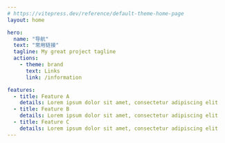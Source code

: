 ```yaml
---
# https://vitepress.dev/reference/default-theme-home-page
layout: home

hero:
  name: "导航"
  text: "常用链接"
  tagline: My great project tagline
  actions:
    - theme: brand
      text: Links
      link: /information

features:
  - title: Feature A
    details: Lorem ipsum dolor sit amet, consectetur adipiscing elit
  - title: Feature B
    details: Lorem ipsum dolor sit amet, consectetur adipiscing elit
  - title: Feature C
    details: Lorem ipsum dolor sit amet, consectetur adipiscing elit
---
```


